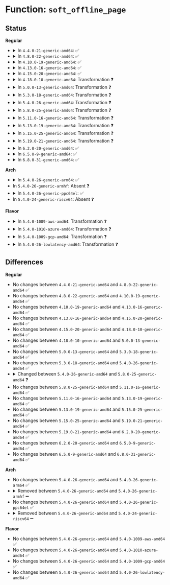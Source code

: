# Function: <code>soft_offline_page</code>

## Status
<b>Regular</b>
<ul>
<li>
<details>
<summary>In <code>4.4.0-21-generic-amd64</code>: ✅</summary>

```c
int soft_offline_page(struct page * page, int flags)
```

```json
{
  "name": "soft_offline_page",
  "collision_type": "Unique Global",
  "inline_type": "No",
  "funcs": [
    {
      "addr": 18446744071580954448,
      "name": "soft_offline_page",
      "external": true,
      "loc": "mm/memory-failure.c:1741",
      "file": "mm/memory-failure.c",
      "inline": "seen, unknown",
      "caller_inline": [],
      "caller_func": [
        "mm/madvise.c:SyS_madvise",
        "mm/memory-failure.c:memory_failure_work_func",
        "drivers/base/memory.c:store_soft_offline_page"
      ]
    }
  ],
  "symbols": [
    {
      "addr": 18446744071580954448,
      "name": "soft_offline_page",
      "section": ".text",
      "bind": "STB_GLOBAL",
      "size": 1337
    }
  ]
}
```
</details>
</li>
<li>
<details>
<summary>In <code>4.8.0-22-generic-amd64</code>: ✅</summary>

```c
int soft_offline_page(struct page * page, int flags)
```

```json
{
  "name": "soft_offline_page",
  "collision_type": "Unique Global",
  "inline_type": "No",
  "funcs": [
    {
      "addr": 18446744071581104816,
      "name": "soft_offline_page",
      "external": true,
      "loc": "mm/memory-failure.c:1754",
      "file": "mm/memory-failure.c",
      "inline": "seen, unknown",
      "caller_inline": [],
      "caller_func": [
        "mm/madvise.c:SyS_madvise",
        "mm/memory-failure.c:memory_failure_work_func",
        "drivers/base/memory.c:store_soft_offline_page"
      ]
    }
  ],
  "symbols": [
    {
      "addr": 18446744071581104816,
      "name": "soft_offline_page",
      "section": ".text",
      "bind": "STB_GLOBAL",
      "size": 1897
    }
  ]
}
```
</details>
</li>
<li>
<details>
<summary>In <code>4.10.0-19-generic-amd64</code>: ✅</summary>

```c
int soft_offline_page(struct page * page, int flags)
```

```json
{
  "name": "soft_offline_page",
  "collision_type": "Unique Global",
  "inline_type": "No",
  "funcs": [
    {
      "addr": 18446744071581179968,
      "name": "soft_offline_page",
      "external": true,
      "loc": "mm/memory-failure.c:1750",
      "file": "mm/memory-failure.c",
      "inline": "seen, unknown",
      "caller_inline": [],
      "caller_func": [
        "mm/madvise.c:SyS_madvise",
        "mm/memory-failure.c:memory_failure_work_func",
        "drivers/base/memory.c:store_soft_offline_page"
      ]
    }
  ],
  "symbols": [
    {
      "addr": 18446744071581179968,
      "name": "soft_offline_page",
      "section": ".text",
      "bind": "STB_GLOBAL",
      "size": 1945
    }
  ]
}
```
</details>
</li>
<li>
<details>
<summary>In <code>4.13.0-16-generic-amd64</code>: ✅</summary>

```c
int soft_offline_page(struct page * page, int flags)
```

```json
{
  "name": "soft_offline_page",
  "collision_type": "Unique Global",
  "inline_type": "No",
  "funcs": [
    {
      "addr": 18446744071581228080,
      "name": "soft_offline_page",
      "external": true,
      "loc": "mm/memory-failure.c:1745",
      "file": "mm/memory-failure.c",
      "inline": "seen, unknown",
      "caller_inline": [],
      "caller_func": [
        "mm/madvise.c:SyS_madvise",
        "mm/memory-failure.c:memory_failure_work_func",
        "drivers/base/memory.c:store_soft_offline_page"
      ]
    }
  ],
  "symbols": [
    {
      "addr": 18446744071581228080,
      "name": "soft_offline_page",
      "section": ".text",
      "bind": "STB_GLOBAL",
      "size": 1651
    }
  ]
}
```
</details>
</li>
<li>
<details>
<summary>In <code>4.15.0-20-generic-amd64</code>: ✅</summary>

```c
int soft_offline_page(struct page * page, int flags)
```

```json
{
  "name": "soft_offline_page",
  "collision_type": "Unique Global",
  "inline_type": "No",
  "funcs": [
    {
      "addr": 18446744071581359184,
      "name": "soft_offline_page",
      "external": true,
      "loc": "mm/memory-failure.c:1743",
      "file": "mm/memory-failure.c",
      "inline": "seen, unknown",
      "caller_inline": [],
      "caller_func": [
        "mm/madvise.c:SyS_madvise",
        "mm/memory-failure.c:memory_failure_work_func",
        "drivers/base/memory.c:store_soft_offline_page"
      ]
    }
  ],
  "symbols": [
    {
      "addr": 18446744071581359184,
      "name": "soft_offline_page",
      "section": ".text",
      "bind": "STB_GLOBAL",
      "size": 1949
    }
  ]
}
```
</details>
</li>
<li>
<details>
<summary>In <code>4.18.0-10-generic-amd64</code>: Transformation ❓</summary>

```c
int soft_offline_page(struct page * page, int flags)
```

```json
{
  "name": "soft_offline_page",
  "collision_type": "Unique Global",
  "inline_type": "No",
  "funcs": [
    {
      "addr": 0,
      "name": "soft_offline_page",
      "external": true,
      "loc": "mm/memory-failure.c:1869",
      "file": "mm/memory-failure.c",
      "inline": "seen, unknown",
      "caller_inline": [],
      "caller_func": [
        "mm/madvise.c:madvise_inject_error",
        "mm/memory-failure.c:memory_failure_work_func",
        "drivers/base/memory.c:store_soft_offline_page"
      ]
    }
  ],
  "symbols": [
    {
      "addr": 18446744071581510674,
      "name": "soft_offline_page.cold.44",
      "section": ".text",
      "bind": "STB_LOCAL",
      "size": 301
    },
    {
      "addr": 18446744071581507568,
      "name": "soft_offline_page",
      "section": ".text",
      "bind": "STB_GLOBAL",
      "size": 1848
    }
  ]
}
```
</details>
</li>
<li>
<details>
<summary>In <code>5.0.0-13-generic-amd64</code>: Transformation ❓</summary>

```c
int soft_offline_page(struct page * page, int flags)
```

```json
{
  "name": "soft_offline_page",
  "collision_type": "Unique Global",
  "inline_type": "No",
  "funcs": [
    {
      "addr": 0,
      "name": "soft_offline_page",
      "external": true,
      "loc": "mm/memory-failure.c:1896",
      "file": "mm/memory-failure.c",
      "inline": "seen, unknown",
      "caller_inline": [],
      "caller_func": [
        "mm/madvise.c:madvise_inject_error",
        "mm/memory-failure.c:memory_failure_work_func",
        "drivers/base/memory.c:soft_offline_page_store"
      ]
    }
  ],
  "symbols": [
    {
      "addr": 18446744071581596540,
      "name": "soft_offline_page.cold.45",
      "section": ".text",
      "bind": "STB_LOCAL",
      "size": 268
    },
    {
      "addr": 18446744071581593440,
      "name": "soft_offline_page",
      "section": ".text",
      "bind": "STB_GLOBAL",
      "size": 1834
    }
  ]
}
```
</details>
</li>
<li>
<details>
<summary>In <code>5.3.0-18-generic-amd64</code>: Transformation ❓</summary>

```c
int soft_offline_page(struct page * page, int flags)
```

```json
{
  "name": "soft_offline_page",
  "collision_type": "Unique Global",
  "inline_type": "No",
  "funcs": [
    {
      "addr": 0,
      "name": "soft_offline_page",
      "external": true,
      "loc": "mm/memory-failure.c:1888",
      "file": "mm/memory-failure.c",
      "inline": "seen, unknown",
      "caller_inline": [],
      "caller_func": [
        "mm/madvise.c:__do_sys_madvise",
        "mm/memory-failure.c:memory_failure_work_func",
        "drivers/base/memory.c:soft_offline_page_store"
      ]
    }
  ],
  "symbols": [
    {
      "addr": 18446744071581707987,
      "name": "soft_offline_page.cold",
      "section": ".text",
      "bind": "STB_LOCAL",
      "size": 44
    },
    {
      "addr": 18446744071581705808,
      "name": "soft_offline_page",
      "section": ".text",
      "bind": "STB_GLOBAL",
      "size": 612
    }
  ]
}
```
</details>
</li>
<li>
<details>
<summary>In <code>5.4.0-26-generic-amd64</code>: Transformation ❓</summary>

```c
int soft_offline_page(struct page * page, int flags)
```

```json
{
  "name": "soft_offline_page",
  "collision_type": "Unique Global",
  "inline_type": "No",
  "funcs": [
    {
      "addr": 0,
      "name": "soft_offline_page",
      "external": true,
      "loc": "mm/memory-failure.c:1894",
      "file": "mm/memory-failure.c",
      "inline": "seen, unknown",
      "caller_inline": [],
      "caller_func": [
        "mm/madvise.c:__do_sys_madvise",
        "mm/memory-failure.c:memory_failure_work_func",
        "drivers/base/memory.c:soft_offline_page_store"
      ]
    }
  ],
  "symbols": [
    {
      "addr": 18446744071581781419,
      "name": "soft_offline_page.cold",
      "section": ".text",
      "bind": "STB_LOCAL",
      "size": 44
    },
    {
      "addr": 18446744071581779248,
      "name": "soft_offline_page",
      "section": ".text",
      "bind": "STB_GLOBAL",
      "size": 612
    }
  ]
}
```
</details>
</li>
<li>
<details>
<summary>In <code>5.8.0-25-generic-amd64</code>: Transformation ❓</summary>

```c
int soft_offline_page(long unsigned int pfn, int flags)
```

```json
{
  "name": "soft_offline_page",
  "collision_type": "Unique Global",
  "inline_type": "No",
  "funcs": [
    {
      "addr": 0,
      "name": "soft_offline_page",
      "external": true,
      "loc": "mm/memory-failure.c:1930",
      "file": "mm/memory-failure.c",
      "inline": "seen, unknown",
      "caller_inline": [],
      "caller_func": [
        "mm/madvise.c:madvise_inject_error",
        "mm/memory-failure.c:memory_failure_work_func",
        "drivers/base/memory.c:soft_offline_page_store"
      ]
    }
  ],
  "symbols": [
    {
      "addr": 18446744071582003201,
      "name": "soft_offline_page.cold",
      "section": ".text",
      "bind": "STB_LOCAL",
      "size": 44
    },
    {
      "addr": 18446744071582001104,
      "name": "soft_offline_page",
      "section": ".text",
      "bind": "STB_GLOBAL",
      "size": 435
    }
  ]
}
```
</details>
</li>
<li>
<details>
<summary>In <code>5.11.0-16-generic-amd64</code>: Transformation ❓</summary>

```c
int soft_offline_page(long unsigned int pfn, int flags)
```

```json
{
  "name": "soft_offline_page",
  "collision_type": "Unique Global",
  "inline_type": "No",
  "funcs": [
    {
      "addr": 0,
      "name": "soft_offline_page",
      "external": true,
      "loc": "mm/memory-failure.c:1922",
      "file": "mm/memory-failure.c",
      "inline": "seen, unknown",
      "caller_inline": [],
      "caller_func": [
        "mm/memory-failure.c:memory_failure_work_func",
        "drivers/base/memory.c:soft_offline_page_store"
      ]
    }
  ],
  "symbols": [
    {
      "addr": 18446744071591338698,
      "name": "soft_offline_page.cold",
      "section": ".text",
      "bind": "STB_LOCAL",
      "size": 81
    },
    {
      "addr": 18446744071582051008,
      "name": "soft_offline_page",
      "section": ".text",
      "bind": "STB_GLOBAL",
      "size": 869
    }
  ]
}
```
</details>
</li>
<li>
<details>
<summary>In <code>5.13.0-19-generic-amd64</code>: Transformation ❓</summary>

```c
int soft_offline_page(long unsigned int pfn, int flags)
```

```json
{
  "name": "soft_offline_page",
  "collision_type": "Unique Global",
  "inline_type": "No",
  "funcs": [
    {
      "addr": 0,
      "name": "soft_offline_page",
      "external": true,
      "loc": "mm/memory-failure.c:2013",
      "file": "mm/memory-failure.c",
      "inline": "seen, unknown",
      "caller_inline": [],
      "caller_func": [
        "mm/memory-failure.c:memory_failure_work_func",
        "drivers/base/memory.c:soft_offline_page_store"
      ]
    }
  ],
  "symbols": [
    {
      "addr": 18446744071591281379,
      "name": "soft_offline_page.cold",
      "section": ".text",
      "bind": "STB_LOCAL",
      "size": 111
    },
    {
      "addr": 18446744071582076848,
      "name": "soft_offline_page",
      "section": ".text",
      "bind": "STB_GLOBAL",
      "size": 471
    }
  ]
}
```
</details>
</li>
<li>
<details>
<summary>In <code>5.15.0-25-generic-amd64</code>: Transformation ❓</summary>

```c
int soft_offline_page(long unsigned int pfn, int flags)
```

```json
{
  "name": "soft_offline_page",
  "collision_type": "Unique Global",
  "inline_type": "No",
  "funcs": [
    {
      "addr": 0,
      "name": "soft_offline_page",
      "external": true,
      "loc": "mm/memory-failure.c:2168",
      "file": "mm/memory-failure.c",
      "inline": "seen, unknown",
      "caller_inline": [],
      "caller_func": [
        "mm/memory-failure.c:memory_failure_work_func",
        "drivers/base/memory.c:soft_offline_page_store"
      ]
    }
  ],
  "symbols": [
    {
      "addr": 18446744071592227729,
      "name": "soft_offline_page.cold",
      "section": ".text",
      "bind": "STB_LOCAL",
      "size": 77
    },
    {
      "addr": 18446744071582388272,
      "name": "soft_offline_page",
      "section": ".text",
      "bind": "STB_GLOBAL",
      "size": 493
    }
  ]
}
```
</details>
</li>
<li>
<details>
<summary>In <code>5.19.0-21-generic-amd64</code>: Transformation ❓</summary>

```c
int soft_offline_page(long unsigned int pfn, int flags)
```

```json
{
  "name": "soft_offline_page",
  "collision_type": "Unique Global",
  "inline_type": "No",
  "funcs": [
    {
      "addr": 0,
      "name": "soft_offline_page",
      "external": true,
      "loc": "mm/memory-failure.c:2324",
      "file": "mm/memory-failure.c",
      "inline": "seen, unknown",
      "caller_inline": [],
      "caller_func": [
        "mm/madvise.c:madvise_inject_error",
        "mm/memory-failure.c:memory_failure_work_func",
        "drivers/base/memory.c:soft_offline_page_store"
      ]
    }
  ],
  "symbols": [
    {
      "addr": 18446744071594006881,
      "name": "soft_offline_page.cold",
      "section": ".text",
      "bind": "STB_LOCAL",
      "size": 79
    },
    {
      "addr": 18446744071582896480,
      "name": "soft_offline_page",
      "section": ".text",
      "bind": "STB_GLOBAL",
      "size": 1242
    }
  ]
}
```
</details>
</li>
<li>
<details>
<summary>In <code>6.2.0-20-generic-amd64</code>: ✅</summary>

```c
int soft_offline_page(long unsigned int pfn, int flags)
```

```json
{
  "name": "soft_offline_page",
  "collision_type": "Unique Global",
  "inline_type": "No",
  "funcs": [
    {
      "addr": 18446744071583448880,
      "name": "soft_offline_page",
      "external": true,
      "loc": "mm/memory-failure.c:2568",
      "file": "mm/memory-failure.c",
      "inline": "seen, unknown",
      "caller_inline": [],
      "caller_func": [
        "mm/madvise.c:madvise_inject_error",
        "mm/memory-failure.c:memory_failure_work_func",
        "drivers/base/memory.c:soft_offline_page_store"
      ]
    }
  ],
  "symbols": [
    {
      "addr": 18446744071583448880,
      "name": "soft_offline_page",
      "section": ".text",
      "bind": "STB_GLOBAL",
      "size": 880
    }
  ]
}
```
</details>
</li>
<li>
<details>
<summary>In <code>6.5.0-9-generic-amd64</code>: ✅</summary>

```c
int soft_offline_page(long unsigned int pfn, int flags)
```

```json
{
  "name": "soft_offline_page",
  "collision_type": "Unique Global",
  "inline_type": "No",
  "funcs": [
    {
      "addr": 18446744071583668720,
      "name": "soft_offline_page",
      "external": true,
      "loc": "mm/memory-failure.c:2701",
      "file": "mm/memory-failure.c",
      "inline": "seen, unknown",
      "caller_inline": [],
      "caller_func": [
        "mm/madvise.c:do_madvise",
        "mm/memory-failure.c:memory_failure_work_func",
        "drivers/base/memory.c:soft_offline_page_store"
      ]
    }
  ],
  "symbols": [
    {
      "addr": 18446744071583668720,
      "name": "soft_offline_page",
      "section": ".text",
      "bind": "STB_GLOBAL",
      "size": 912
    }
  ]
}
```
</details>
</li>
<li>
<details>
<summary>In <code>6.8.0-31-generic-amd64</code>: ✅</summary>

```c
int soft_offline_page(long unsigned int pfn, int flags)
```

```json
{
  "name": "soft_offline_page",
  "collision_type": "Unique Global",
  "inline_type": "No",
  "funcs": [
    {
      "addr": 18446744071583863184,
      "name": "soft_offline_page",
      "external": true,
      "loc": "mm/memory-failure.c:2752",
      "file": "mm/memory-failure.c",
      "inline": "seen, unknown",
      "caller_inline": [],
      "caller_func": [
        "mm/madvise.c:do_madvise",
        "mm/memory-failure.c:memory_failure_work_func",
        "drivers/base/memory.c:soft_offline_page_store"
      ]
    }
  ],
  "symbols": [
    {
      "addr": 18446744071583863184,
      "name": "soft_offline_page",
      "section": ".text",
      "bind": "STB_GLOBAL",
      "size": 871
    }
  ]
}
```
</details>
</li>
</ul>
<b>Arch</b>
<ul>
<li>
<details>
<summary>In <code>5.4.0-26-generic-arm64</code>: ✅</summary>

```c
int soft_offline_page(struct page * page, int flags)
```

```json
{
  "name": "soft_offline_page",
  "collision_type": "Unique Global",
  "inline_type": "No",
  "funcs": [
    {
      "addr": 18446603336493236440,
      "name": "soft_offline_page",
      "external": true,
      "loc": "mm/memory-failure.c:1894",
      "file": "mm/memory-failure.c",
      "inline": "seen, unknown",
      "caller_inline": [],
      "caller_func": [
        "mm/madvise.c:__arm64_sys_madvise",
        "mm/memory-failure.c:memory_failure_work_func",
        "drivers/base/memory.c:soft_offline_page_store"
      ]
    }
  ],
  "symbols": [
    {
      "addr": 18446603336493236440,
      "name": "soft_offline_page",
      "section": ".text",
      "bind": "STB_GLOBAL",
      "size": 2024
    }
  ]
}
```
</details>
</li>
<li>
In <code>5.4.0-26-generic-armhf</code>: Absent ❓
</li>
<li>
<details>
<summary>In <code>5.4.0-26-generic-ppc64el</code>: ✅</summary>

```c
int soft_offline_page(struct page * page, int flags)
```

```json
{
  "name": "soft_offline_page",
  "collision_type": "Unique Global",
  "inline_type": "No",
  "funcs": [
    {
      "addr": 13835058055286758464,
      "name": "soft_offline_page",
      "external": true,
      "loc": "mm/memory-failure.c:1894",
      "file": "mm/memory-failure.c",
      "inline": "seen, unknown",
      "caller_inline": [],
      "caller_func": [
        "mm/madvise.c:__se_sys_madvise",
        "mm/memory-failure.c:memory_failure_work_func",
        "drivers/base/memory.c:soft_offline_page_store"
      ]
    }
  ],
  "symbols": [
    {
      "addr": 13835058055286758464,
      "name": "soft_offline_page",
      "section": ".text",
      "bind": "STB_GLOBAL",
      "size": 1024
    }
  ]
}
```
</details>
</li>
<li>
In <code>5.4.0-24-generic-riscv64</code>: Absent ❓
</li>
</ul>
<b>Flavor</b>
<ul>
<li>
<details>
<summary>In <code>5.4.0-1009-aws-amd64</code>: Transformation ❓</summary>

```c
int soft_offline_page(struct page * page, int flags)
```

```json
{
  "name": "soft_offline_page",
  "collision_type": "Unique Global",
  "inline_type": "No",
  "funcs": [
    {
      "addr": 0,
      "name": "soft_offline_page",
      "external": true,
      "loc": "mm/memory-failure.c:1894",
      "file": "mm/memory-failure.c",
      "inline": "seen, unknown",
      "caller_inline": [],
      "caller_func": [
        "mm/madvise.c:__do_sys_madvise",
        "mm/memory-failure.c:memory_failure_work_func",
        "drivers/base/memory.c:soft_offline_page_store"
      ]
    }
  ],
  "symbols": [
    {
      "addr": 18446744071581750155,
      "name": "soft_offline_page.cold",
      "section": ".text",
      "bind": "STB_LOCAL",
      "size": 44
    },
    {
      "addr": 18446744071581747984,
      "name": "soft_offline_page",
      "section": ".text",
      "bind": "STB_GLOBAL",
      "size": 612
    }
  ]
}
```
</details>
</li>
<li>
<details>
<summary>In <code>5.4.0-1010-azure-amd64</code>: Transformation ❓</summary>

```c
int soft_offline_page(struct page * page, int flags)
```

```json
{
  "name": "soft_offline_page",
  "collision_type": "Unique Global",
  "inline_type": "No",
  "funcs": [
    {
      "addr": 0,
      "name": "soft_offline_page",
      "external": true,
      "loc": "mm/memory-failure.c:1894",
      "file": "mm/memory-failure.c",
      "inline": "seen, unknown",
      "caller_inline": [],
      "caller_func": [
        "mm/madvise.c:__do_sys_madvise",
        "mm/memory-failure.c:memory_failure_work_func",
        "drivers/base/memory.c:soft_offline_page_store"
      ]
    }
  ],
  "symbols": [
    {
      "addr": 18446744071581688779,
      "name": "soft_offline_page.cold",
      "section": ".text",
      "bind": "STB_LOCAL",
      "size": 44
    },
    {
      "addr": 18446744071581686608,
      "name": "soft_offline_page",
      "section": ".text",
      "bind": "STB_GLOBAL",
      "size": 612
    }
  ]
}
```
</details>
</li>
<li>
<details>
<summary>In <code>5.4.0-1009-gcp-amd64</code>: Transformation ❓</summary>

```c
int soft_offline_page(struct page * page, int flags)
```

```json
{
  "name": "soft_offline_page",
  "collision_type": "Unique Global",
  "inline_type": "No",
  "funcs": [
    {
      "addr": 0,
      "name": "soft_offline_page",
      "external": true,
      "loc": "mm/memory-failure.c:1894",
      "file": "mm/memory-failure.c",
      "inline": "seen, unknown",
      "caller_inline": [],
      "caller_func": [
        "mm/madvise.c:__do_sys_madvise",
        "mm/memory-failure.c:memory_failure_work_func",
        "drivers/base/memory.c:soft_offline_page_store"
      ]
    }
  ],
  "symbols": [
    {
      "addr": 18446744071581741467,
      "name": "soft_offline_page.cold",
      "section": ".text",
      "bind": "STB_LOCAL",
      "size": 44
    },
    {
      "addr": 18446744071581739296,
      "name": "soft_offline_page",
      "section": ".text",
      "bind": "STB_GLOBAL",
      "size": 612
    }
  ]
}
```
</details>
</li>
<li>
<details>
<summary>In <code>5.4.0-26-lowlatency-amd64</code>: Transformation ❓</summary>

```c
int soft_offline_page(struct page * page, int flags)
```

```json
{
  "name": "soft_offline_page",
  "collision_type": "Unique Global",
  "inline_type": "No",
  "funcs": [
    {
      "addr": 0,
      "name": "soft_offline_page",
      "external": true,
      "loc": "mm/memory-failure.c:1894",
      "file": "mm/memory-failure.c",
      "inline": "seen, unknown",
      "caller_inline": [],
      "caller_func": [
        "mm/madvise.c:__do_sys_madvise",
        "mm/memory-failure.c:memory_failure_work_func",
        "drivers/base/memory.c:soft_offline_page_store"
      ]
    }
  ],
  "symbols": [
    {
      "addr": 18446744071581809723,
      "name": "soft_offline_page.cold",
      "section": ".text",
      "bind": "STB_LOCAL",
      "size": 44
    },
    {
      "addr": 18446744071581807552,
      "name": "soft_offline_page",
      "section": ".text",
      "bind": "STB_GLOBAL",
      "size": 612
    }
  ]
}
```
</details>
</li>
</ul>

## Differences
<b>Regular</b>
<ul>
<li>
No changes between <code>4.4.0-21-generic-amd64</code> and <code>4.8.0-22-generic-amd64</code> ✅
</li>
<li>
No changes between <code>4.8.0-22-generic-amd64</code> and <code>4.10.0-19-generic-amd64</code> ✅
</li>
<li>
No changes between <code>4.10.0-19-generic-amd64</code> and <code>4.13.0-16-generic-amd64</code> ✅
</li>
<li>
No changes between <code>4.13.0-16-generic-amd64</code> and <code>4.15.0-20-generic-amd64</code> ✅
</li>
<li>
No changes between <code>4.15.0-20-generic-amd64</code> and <code>4.18.0-10-generic-amd64</code> ✅
</li>
<li>
No changes between <code>4.18.0-10-generic-amd64</code> and <code>5.0.0-13-generic-amd64</code> ✅
</li>
<li>
No changes between <code>5.0.0-13-generic-amd64</code> and <code>5.3.0-18-generic-amd64</code> ✅
</li>
<li>
No changes between <code>5.3.0-18-generic-amd64</code> and <code>5.4.0-26-generic-amd64</code> ✅
</li>
<li>
<details>
<summary>Changed between <code>5.4.0-26-generic-amd64</code> and <code>5.8.0-25-generic-amd64</code> ❓</summary>
<ul>
<li>
<b>Param added. </b>
<code>long unsigned int pfn</code>
</li>
<li>
<b>Param removed. </b>
<code>struct page * page</code>
</li>
</ul>
</details>
</li>
<li>
No changes between <code>5.8.0-25-generic-amd64</code> and <code>5.11.0-16-generic-amd64</code> ✅
</li>
<li>
No changes between <code>5.11.0-16-generic-amd64</code> and <code>5.13.0-19-generic-amd64</code> ✅
</li>
<li>
No changes between <code>5.13.0-19-generic-amd64</code> and <code>5.15.0-25-generic-amd64</code> ✅
</li>
<li>
No changes between <code>5.15.0-25-generic-amd64</code> and <code>5.19.0-21-generic-amd64</code> ✅
</li>
<li>
No changes between <code>5.19.0-21-generic-amd64</code> and <code>6.2.0-20-generic-amd64</code> ✅
</li>
<li>
No changes between <code>6.2.0-20-generic-amd64</code> and <code>6.5.0-9-generic-amd64</code> ✅
</li>
<li>
No changes between <code>6.5.0-9-generic-amd64</code> and <code>6.8.0-31-generic-amd64</code> ✅
</li>
</ul>
<b>Arch</b>
<ul>
<li>
No changes between <code>5.4.0-26-generic-amd64</code> and <code>5.4.0-26-generic-arm64</code> ✅
</li>
<li>
<details>
<summary>Removed between <code>5.4.0-26-generic-amd64</code> and <code>5.4.0-26-generic-armhf</code> ➖</summary>

```c
int soft_offline_page(struct page * page, int flags)
```
</details>
</li>
<li>
No changes between <code>5.4.0-26-generic-amd64</code> and <code>5.4.0-26-generic-ppc64el</code> ✅
</li>
<li>
<details>
<summary>Removed between <code>5.4.0-26-generic-amd64</code> and <code>5.4.0-24-generic-riscv64</code> ➖</summary>

```c
int soft_offline_page(struct page * page, int flags)
```
</details>
</li>
</ul>
<b>Flavor</b>
<ul>
<li>
No changes between <code>5.4.0-26-generic-amd64</code> and <code>5.4.0-1009-aws-amd64</code> ✅
</li>
<li>
No changes between <code>5.4.0-26-generic-amd64</code> and <code>5.4.0-1010-azure-amd64</code> ✅
</li>
<li>
No changes between <code>5.4.0-26-generic-amd64</code> and <code>5.4.0-1009-gcp-amd64</code> ✅
</li>
<li>
No changes between <code>5.4.0-26-generic-amd64</code> and <code>5.4.0-26-lowlatency-amd64</code> ✅
</li>
</ul>
